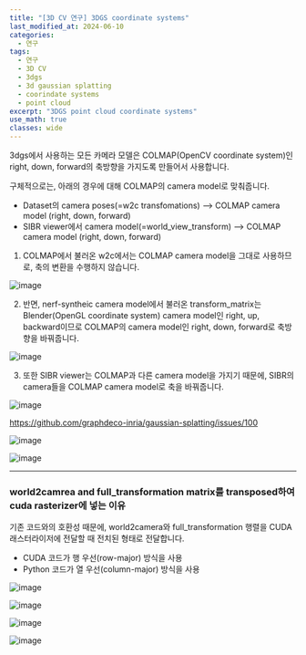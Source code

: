```yaml
---
title: "[3D CV 연구] 3DGS coordinate systems"
last_modified_at: 2024-06-10
categories:
  - 연구
tags:
  - 연구
  - 3D CV
  - 3dgs
  - 3d gaussian splatting
  - coorindate systems
  - point cloud
excerpt: "3DGS point cloud coordinate systems"
use_math: true
classes: wide
---
```


3dgs에서 사용하는 모든 카메라 모델은 COLMAP(OpenCV coordinate system)인 right, down, forward의 축방향을 가지도록 만들어서 사용합니다.

구체적으로는, 아래의 경우에 대해 COLMAP의 camera model로 맞춰줍니다.

- Dataset의 camera poses(=w2c transfomations) --> COLMAP camera model (right, down, forward)
- SIBR viewer에서 camera model(=world_view_transform) --> COLMAP camera model (right, down, forward)

1) COLMAP에서 불러온 w2c에서는 COLMAP camera model을 그대로 사용하므로, 축의 변환을 수행하지 않습니다.

![image](https://github.com/sandokim/sandokim.github.io/assets/74639652/1f492b92-99ee-482f-9477-8bf7273a7710)

2) 반면, nerf-syntheic camera model에서 불러온 transform_matrix는 Blender(OpenGL coordinate system) camera model인 right, up, backward이므로 COLMAP의 camera model인 right, down, forward로 축방향을 바꿔줍니다.

![image](https://github.com/sandokim/sandokim.github.io/assets/74639652/b9e90565-6d54-48b5-a9d4-f7f57b7b9c0c)

3) 또한 SIBR viewer는 COLMAP과 다른 camera model을 가지기 때문에, SIBR의 camera들을 COLMAP camera model로 축을 바꿔줍니다.

![image](https://github.com/sandokim/sandokim.github.io/assets/74639652/a3434464-cb49-42e1-b0c1-fb17bdaa88dc)

https://github.com/graphdeco-inria/gaussian-splatting/issues/100

![image](https://github.com/sandokim/sandokim.github.io/assets/74639652/4a66010f-c3b5-4ff0-8fe9-41c5af399a8a)

![image](https://github.com/sandokim/sandokim.github.io/assets/74639652/3417a1fb-f43f-4cdf-acdb-0ec11ed1df4b)

------

### world2camrea and full_transformation matrix를 transposed하여 cuda rasterizer에 넣는 이유

기존 코드와의 호환성 때문에, world2camera와 full_transformation 행렬을 CUDA 래스터라이저에 전달할 때 전치된 형태로 전달합니다.

- CUDA 코드가 행 우선(row-major) 방식을 사용
- Python 코드가 열 우선(column-major) 방식을 사용

![image](https://github.com/sandokim/sandokim.github.io/assets/74639652/1e1b5461-fa9c-44f2-ad21-c65344a8bb74)

![image](https://github.com/sandokim/sandokim.github.io/assets/74639652/70f0e5e5-cf29-4886-bdee-ed298b59e07b)

![image](https://github.com/sandokim/sandokim.github.io/assets/74639652/6232062d-6956-460a-a37d-c18edef02cd4)

![image](https://github.com/sandokim/sandokim.github.io/assets/74639652/ed75d011-d463-412d-93c3-e8b8d0808c23)


